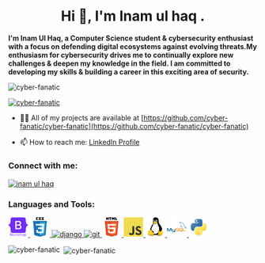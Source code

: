 <h1 align="center" >Hi 👋, I'm Inam ul haq .</h1>

**I'm Inam Ul Haq, a Computer Science student & cybersecurity enthusiast with a focus on defending digital ecosystems against evolving threats.My enthusiasm for cybersecurity drives me to continually explore new challenges & deepen my knowledge in the field. I am committed to developing my skills & building a career in this exciting area of security.**


<p align="left"> 
  <img src="https://komarev.com/ghpvc/?username=cyber-fanatic&label=Profile%20views&color=0e75b6&style=flat" alt="cyber-fanatic" /> 
</p>

<p align="left"> 
  <a href="https://github.com/ryo-ma/github-profile-trophy">
    <img src="https://github-profile-trophy.vercel.app/?username=cyber-fanatic" alt="cyber-fanatic" />
  </a> 
</p>

- 👨‍💻 All of my projects are available at [https://github.com/cyber-fanatic/cyber-fanatic](https://github.com/cyber-fanatic/cyber-fanatic)

- 📫 How to reach me: [LinkedIn Profile](https://www.linkedin.com/in/inam-ul-haq-048a492b4/)

<h3 align="left">Connect with me:</h3>
<p align="left">
  <a href="https://linkedin.com/in/inam-ul-haq" target="blank">
    <img align="center" src="https://raw.githubusercontent.com/rahuldkjain/github-profile-readme-generator/master/src/images/icons/Social/linked-in-alt.svg" alt="inam ul haq" height="30" width="40" />
  </a>
</p>

<h3 align="left">Languages and Tools:</h3>
<p align="left"> 
  <a href="https://getbootstrap.com" target="_blank" rel="noreferrer"> 
    <img src="https://raw.githubusercontent.com/devicons/devicon/master/icons/bootstrap/bootstrap-plain-wordmark.svg" alt="bootstrap" width="40" height="40"/> 
  </a> 
  <a href="https://www.w3schools.com/css/" target="_blank" rel="noreferrer"> 
    <img src="https://raw.githubusercontent.com/devicons/devicon/master/icons/css3/css3-original-wordmark.svg" alt="css3" width="40" height="40"/> 
  </a> 
  <a href="https://www.djangoproject.com/" target="_blank" rel="noreferrer"> 
    <img src="https://cdn.worldvectorlogo.com/logos/django.svg" alt="django" width="40" height="40"/> 
  </a> 
  <a href="https://git-scm.com/" target="_blank" rel="noreferrer"> 
    <img src="https://www.vectorlogo.zone/logos/git-scm/git-scm-icon.svg" alt="git" width="40" height="40"/> 
  </a> 
  <a href="https://www.w3.org/html/" target="_blank" rel="noreferrer"> 
    <img src="https://raw.githubusercontent.com/devicons/devicon/master/icons/html5/html5-original-wordmark.svg" alt="html5" width="40" height="40"/> 
  </a> 
  <a href="https://developer.mozilla.org/en-US/docs/Web/JavaScript" target="_blank" rel="noreferrer"> 
    <img src="https://raw.githubusercontent.com/devicons/devicon/master/icons/javascript/javascript-original.svg" alt="javascript" width="40" height="40"/> 
  </a> 
  <a href="https://www.linux.org/" target="_blank" rel="noreferrer"> 
    <img src="https://raw.githubusercontent.com/devicons/devicon/master/icons/linux/linux-original.svg" alt="linux" width="40" height="40"/> 
  </a> 
  <a href="https://www.mysql.com/" target="_blank" rel="noreferrer"> 
    <img src="https://raw.githubusercontent.com/devicons/devicon/master/icons/mysql/mysql-original-wordmark.svg" alt="mysql" width="40" height="40"/> 
  </a> 
  <a href="https://www.python.org" target="_blank" rel="noreferrer"> 
    <img src="https://raw.githubusercontent.com/devicons/devicon/master/icons/python/python-original.svg" alt="python" width="40" height="40"/> 
  </a> 
</p>

<p>
  <img align="left" src="https://github-readme-stats.vercel.app/api/top-langs?username=cyber-fanatic&show_icons=true&locale=en&layout=compact" alt="cyber-fanatic" />
</p>

<p>&nbsp;
  <img align="center" src="https://github-readme-stats.vercel.app/api?username=cyber-fanatic&show_icons=true&locale=en" alt="cyber-fanatic" />
</p>
